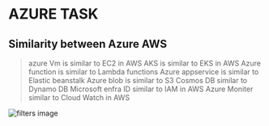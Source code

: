 # AZURE TASK
## Similarity between Azure AWS
> azure Vm is similar to EC2 in AWS
> AKS is similar to EKS in AWS
> Azure function is similar to Lambda functions
> Azure appservice is similar to Elastic beanstalk
> Azure blob is similar to S3
> Cosmos DB similar to Dynamo DB
> Microsoft enfra ID similar to IAM in AWS
> Azure Moniter similar to Cloud Watch in AWS

![filters image]()
